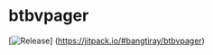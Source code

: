 # btbvpager
[![Release](https://jitpack.io/v/bangtiray/btbvpager.svg)]
(https://jitpack.io/#bangtiray/btbvpager)
